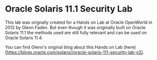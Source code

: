 # Oracle Solaris 11.1 Security Lab

This lab was orignally created for a Hands on Lab at Oracle OpenWorld in 2012 by Glenn Faden. But even though it was originally built on Oracle Solaris 11.1 the methods used are still fully relevant and can be used on Oracle Solaris 11.4.

You can find Glenn's original blog about this Hands on Lab (here)[https://blogs.oracle.com/solaris//oracle-solaris-111-security-lab-v2].
